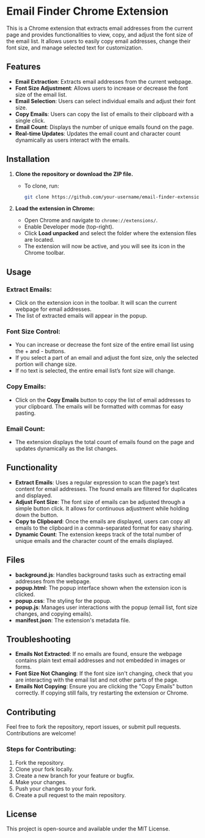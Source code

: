 # Email Finder Chrome Extension

This is a Chrome extension that extracts email addresses from the current page and provides functionalities to view, copy, and adjust the font size of the email list. It allows users to easily copy email addresses, change their font size, and manage selected text for customization.

## Features
- **Email Extraction**: Extracts email addresses from the current webpage.
- **Font Size Adjustment**: Allows users to increase or decrease the font size of the email list.
- **Email Selection**: Users can select individual emails and adjust their font size.
- **Copy Emails**: Users can copy the list of emails to their clipboard with a single click.
- **Email Count**: Displays the number of unique emails found on the page.
- **Real-time Updates**: Updates the email count and character count dynamically as users interact with the emails.

## Installation

1. **Clone the repository or download the ZIP file.**
   - To clone, run:
     ```bash
     git clone https://github.com/your-username/email-finder-extension.git
     ```

2. **Load the extension in Chrome:**
   - Open Chrome and navigate to `chrome://extensions/`.
   - Enable Developer mode (top-right).
   - Click **Load unpacked** and select the folder where the extension files are located.
   - The extension will now be active, and you will see its icon in the Chrome toolbar.

## Usage

### Extract Emails:
- Click on the extension icon in the toolbar. It will scan the current webpage for email addresses.
- The list of extracted emails will appear in the popup.

### Font Size Control:
- You can increase or decrease the font size of the entire email list using the + and - buttons.
- If you select a part of an email and adjust the font size, only the selected portion will change size.
- If no text is selected, the entire email list’s font size will change.

### Copy Emails:
- Click on the **Copy Emails** button to copy the list of email addresses to your clipboard. The emails will be formatted with commas for easy pasting.

### Email Count:
- The extension displays the total count of emails found on the page and updates dynamically as the list changes.

## Functionality

- **Extract Emails**: Uses a regular expression to scan the page’s text content for email addresses. The found emails are filtered for duplicates and displayed.
- **Adjust Font Size**: The font size of emails can be adjusted through a simple button click. It allows for continuous adjustment while holding down the button.
- **Copy to Clipboard**: Once the emails are displayed, users can copy all emails to the clipboard in a comma-separated format for easy sharing.
- **Dynamic Count**: The extension keeps track of the total number of unique emails and the character count of the emails displayed.

## Files

- **background.js**: Handles background tasks such as extracting email addresses from the webpage.
- **popup.html**: The popup interface shown when the extension icon is clicked.
- **popup.css**: The styling for the popup.
- **popup.js**: Manages user interactions with the popup (email list, font size changes, and copying emails).
- **manifest.json**: The extension's metadata file.

## Troubleshooting

- **Emails Not Extracted**: If no emails are found, ensure the webpage contains plain text email addresses and not embedded in images or forms.
- **Font Size Not Changing**: If the font size isn't changing, check that you are interacting with the email list and not other parts of the page.
- **Emails Not Copying**: Ensure you are clicking the "Copy Emails" button correctly. If copying still fails, try restarting the extension or Chrome.

## Contributing

Feel free to fork the repository, report issues, or submit pull requests. Contributions are welcome!

### Steps for Contributing:
1. Fork the repository.
2. Clone your fork locally.
3. Create a new branch for your feature or bugfix.
4. Make your changes.
5. Push your changes to your fork.
6. Create a pull request to the main repository.

## License
This project is open-source and available under the MIT License.
